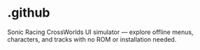 # .github
Sonic Racing CrossWorlds UI simulator — explore offline menus, characters, and tracks with no ROM or installation needed.
